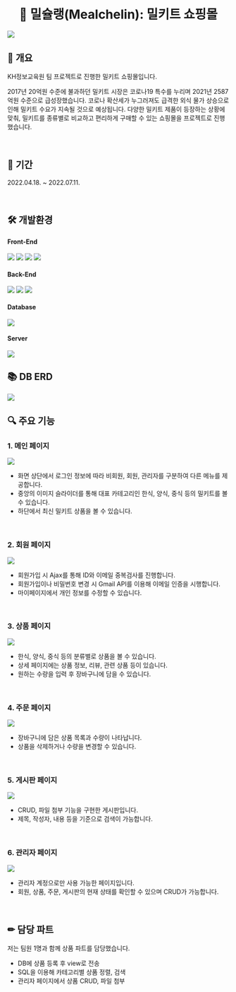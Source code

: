 <h1 align="center">🍲 밀슐랭(Mealchelin): 밀키트 쇼핑몰</h1>
<img src="https://github.com/jinseon22/Mealchelin/raw/main/src/main/webapp/resources/readme/logo.png">

<br>

## 📄 개요
KH정보교육원 팀 프로젝트로 진행한 밀키트 쇼핑몰입니다.

2017년 20억원 수준에 불과하던 밀키트 시장은 코로나19 특수를 누리며 2021년 2587억원 수준으로 급성장했습니다. 코로나 확산세가 누그러져도 급격한 외식 물가 상승으로 인해 밀키트 수요가 지속될 것으로 예상됩니다. 다양한 밀키트 제품이 등장하는 상황에 맞춰, 밀키트를 종류별로 비교하고 편리하게 구매할 수 있는 쇼핑몰을 프로젝트로 진행했습니다.

<br>

## 📅 기간
2022.04.18. ~ 2022.07.11.

<br>

## 🛠 개발환경
#### Front-End
<p>
<img src="https://img.shields.io/badge/HTML5-E34F26?style=flat-square&logo=html5&logoColor=white"> 
<img src="https://img.shields.io/badge/CSS3-1572B6?style=flat-square&logo=css3&logoColor=white"> 
<img src="https://img.shields.io/badge/JavaScript-F7DF1E?style=flat-square&logo=javascript&logoColor=black">
<img src="https://img.shields.io/badge/Bootstrap-7952B3?style=flat-square&logo=bootstrap&logoColor=white">
</p>

#### Back-End
<p>
<img src="https://img.shields.io/badge/Java-007396?style=flat-square&logo=java&logoColor=white">
<img src="https://img.shields.io/badge/Spring-6DB33F?style=flat-square&logo=spring&logoColor=white">
<img src="https://img.shields.io/badge/jQuery-0769AD?style=flat-square&logo=jquery&logoColor=white">
</p>

#### Database
<img src="https://img.shields.io/badge/Oracle-F80000?style=flat-square&logo=oracle&logoColor=white">

#### Server
<img src="https://img.shields.io/badge/Apache Tomcat-F8DC75?style=flat-square&logo=apachetomcat&logoColor=black">

<br>

## 📚 DB ERD
<img src="https://github.com/jinseon22/Mealchelin/raw/main/src/main/webapp/resources/readme/ERD.png">

<br>

## 🔍 주요 기능
### 1. 메인 페이지
<img src="https://github.com/jinseon22/Mealchelin/raw/main/src/main/webapp/resources/readme/func1_main.png">

- 화면 상단에서 로그인 정보에 따라 비회원, 회원, 관리자를 구분하여 다른 메뉴를 제공합니다.
- 중앙의 이미지 슬라이더를 통해 대표 카테고리인 한식, 양식, 중식 등의 밀키트를 볼 수 있습니다.
- 하단에서 최신 밀키트 상품을 볼 수 있습니다.

<br>

### 2. 회원 페이지
<img src="https://github.com/jinseon22/Mealchelin/raw/main/src/main/webapp/resources/readme/func2_member.png">

- 회원가입 시 Ajax를 통해 ID와 이메일 중복검사를 진행합니다.
- 회원가입이나 비밀번호 변경 시 Gmail API를 이용해 이메일 인증을 시행합니다.
- 마이페이지에서 개인 정보를 수정할 수 있습니다.

<br>

### 3. 상품 페이지
<img src="https://github.com/jinseon22/Mealchelin/raw/main/src/main/webapp/resources/readme/func3_product_detail.png">

- 한식, 양식, 중식 등의 분류별로 상품을 볼 수 있습니다.
- 상세 페이지에는 상품 정보, 리뷰, 관련 상품 등이 있습니다.
- 원하는 수량을 입력 후 장바구니에 담을 수 있습니다.

<br>

### 4. 주문 페이지
<img src="https://github.com/jinseon22/Mealchelin/raw/main/src/main/webapp/resources/readme/func4_cart.png">

- 장바구니에 담은 상품 목록과 수량이 나타납니다.
- 상품을 삭제하거나 수량을 변경할 수 있습니다.

<br>

### 5. 게시판 페이지
<img src="https://github.com/jinseon22/Mealchelin/raw/main/src/main/webapp/resources/readme/func5_community.png">

- CRUD, 파일 첨부 기능을 구현한 게시판입니다.
- 제목, 작성자, 내용 등을 기준으로 검색이 가능합니다.

<br>

### 6. 관리자 페이지
<img src="https://github.com/jinseon22/Mealchelin/raw/main/src/main/webapp/resources/readme/func6_admin.png">

- 관리자 계정으로만 사용 가능한 페이지입니다.
- 회원, 상품, 주문, 게시판의 현재 상태를 확인할 수 있으며 CRUD가 가능합니다.

<br>

## ✏ 담당 파트
저는 팀원 1명과 함께 상품 파트를 담당했습니다.
- DB에 상품 등록 후 view로 전송
- SQL을 이용해 카테고리별 상품 정렬, 검색
- 관리자 페이지에서 상품 CRUD, 파일 첨부
